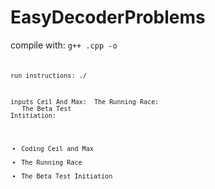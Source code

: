 # EasyDecoderProblems

compile with: <code>g++ <filename>.cpp -o <filename><code>

run instructions:
	./<filename>

inputs
	Ceil And Max: <double toCeilAndFloor>
	The Running Race: <int Distance> <int AlexSpeed> <int RyanSpeed>
	The Beta Test Intitiation: <double minAndroidVer> <double currAndroidVer>

* Coding Ceil and Max
* The Running Race
* The Beta Test Initiation
